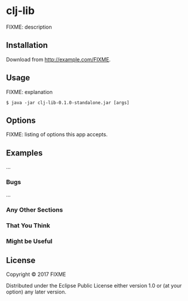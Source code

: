 # clj-lib

FIXME: description

## Installation

Download from http://example.com/FIXME.

## Usage

FIXME: explanation

    $ java -jar clj-lib-0.1.0-standalone.jar [args]

## Options

FIXME: listing of options this app accepts.

## Examples

...

### Bugs

...

### Any Other Sections
### That You Think
### Might be Useful

## License

Copyright © 2017 FIXME

Distributed under the Eclipse Public License either version 1.0 or (at
your option) any later version.
